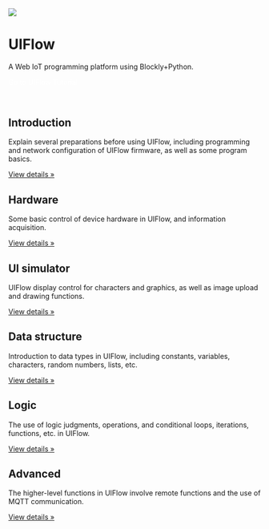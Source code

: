   <div class="container uiflow_banner">
      <div>
        <img src="https://m5stack.oss-cn-shenzhen.aliyuncs.com/image/m5-docs_homepage/home_page/uiflow_home_page.jpg">
      </div>
      <div style="margin-top:30px">
        <h1 class="jumbotron-heading">UIFlow</h1>
        <p class="lead text-muted">A Web IoT programming platform using Blockly+Python.</p>
        <p>
          <a href="http://flow.m5stack.com/" target="view_window" class="btn btn-primary my-2" style="color:white;text-decoration:none">Go to UIFlow</a>
          <a class="btn btn-secondary my-2" style="color:white;text-decoration:none" onclick= page_move("tutorial")>Tutorial</a>
        </p>
      </div>
  </div>



<div class="container" style="margin-top:60px" id="tutorial">
<div class="row">
          <div class="col-md-4">
            <h2>Introduction</h2>
            <p class="uiflow_p">Explain several preparations before using UIFlow, including programming and network configuration of UIFlow firmware, as well as some program basics. </p>
            <p><a class="btn btn-secondary" href="#/en/uiflow/introduction" role="button">View details »</a></p>
          </div>
          <div class="col-md-4">
            <h2>Hardware</h2>
            <p class="uiflow_p">Some basic control of device hardware in UIFlow, and information acquisition.</p>
            <p><a class="btn btn-secondary" href="#/en/uiflow/hardware" role="button">View details »</a></p>
          </div>
          <div class="col-md-4">
            <h2>UI simulator</h2>
            <p class="uiflow_p">UIFlow display control for characters and graphics, as well as image upload and drawing functions.</p>
            <p><a class="btn btn-secondary" href="#/en/uiflow/ui_simulator" role="button">View details »</a></p>
          </div>  
  </div>

<div class="row">
          <div class="col-md-4">
            <h2>Data structure</h2>
            <p class="uiflow_p">Introduction to data types in UIFlow, including constants, variables, characters, random numbers, lists, etc.</p>
            <p><a class="btn btn-secondary" href="#/en/uiflow/data_structure" role="button">View details »</a></p>
          </div>
          <div class="col-md-4">
            <h2>Logic</h2>
            <p class="uiflow_p">The use of logic judgments, operations, and conditional loops, iterations, functions, etc. in UIFlow. </p>
            <p><a class="btn btn-secondary" href="#/en/uiflow/logic" role="button">View details »</a></p>
          </div>
          <div class="col-md-4">
            <h2>Advanced</h2>
            <p class="uiflow_p">The higher-level functions in UIFlow involve remote functions and the use of MQTT communication.</p>
            <p><a class="btn btn-secondary" href="#/en/uiflow/advanced" role="button">View details »</a></p>
          </div>
  </div>
</div>

<br><br><br><br>
